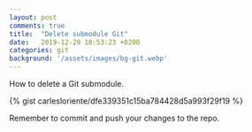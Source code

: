 ```yaml
---
layout: post
comments: true
title:  "Delete submodule Git"
date:   2019-12-29 10:53:23 +0200
categories: git
background: '/assets/images/bg-git.webp'
---
```


How to delete a Git submodule.

{% gist carlesloriente/dfe339351c15ba784428d5a993f29f19 %}

Remember to commit and push your changes to the repo.